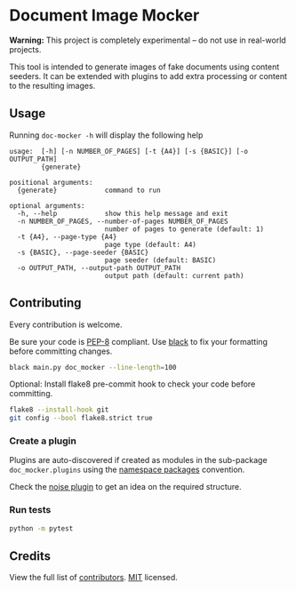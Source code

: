 # Document Image Mocker

**Warning:** This project is completely experimental – do not use in real-world projects.

This tool is intended to generate images of fake documents using content seeders.
It can be extended with plugins to add extra processing or content to the resulting images.

## Usage
Running `doc-mocker -h` will display the following help

```
usage:  [-h] [-n NUMBER_OF_PAGES] [-t {A4}] [-s {BASIC}] [-o OUTPUT_PATH]
        {generate}

positional arguments:
  {generate}            command to run

optional arguments:
  -h, --help            show this help message and exit
  -n NUMBER_OF_PAGES, --number-of-pages NUMBER_OF_PAGES
                        number of pages to generate (default: 1)
  -t {A4}, --page-type {A4}
                        page type (default: A4)
  -s {BASIC}, --page-seeder {BASIC}
                        page seeder (default: BASIC)
  -o OUTPUT_PATH, --output-path OUTPUT_PATH
                        output path (default: current path)

```

## Contributing

Every contribution is welcome.

Be sure your code is [PEP-8](https://www.python.org/dev/peps/pep-0008/) compliant.
Use [black](https://black.readthedocs.io/en/stable/) to fix your formatting before committing changes.
```bash
black main.py doc_mocker --line-length=100
```
Optional: Install flake8 pre-commit hook to check your code before committing.
```bash
flake8 --install-hook git
git config --bool flake8.strict true
```

### Create a plugin
Plugins are auto-discovered if created as modules in the sub-package `doc_mocker.plugins`
using the [namespace packages](https://packaging.python.org/guides/creating-and-discovering-plugins/#using-namespace-packages)
convention.

Check the [noise plugin](https://github.com/maylonpedroso/doc-mocker-noise-plugin)
to get an idea on the required structure.

### Run tests

```bash
python -m pytest
```

## Credits

View the full list of [contributors](https://github.com/maylonpedroso/doc-mocker/graphs/contributors). [MIT](LICENSE) licensed. 